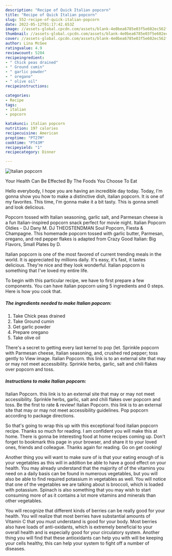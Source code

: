 ```yaml
---
description: "Recipe of Quick Italian popcorn"
title: "Recipe of Quick Italian popcorn"
slug: 552-recipe-of-quick-italian-popcorn
date: 2022-05-12T01:17:42.653Z
image: //assets-global.cpcdn.com/assets/blank-4e0bea6785e03f5e602ec562f230caae08da540cada707380b4fe1bbebba43da.png
thumbnail: //assets-global.cpcdn.com/assets/blank-4e0bea6785e03f5e602ec562f230caae08da540cada707380b4fe1bbebba43da.png
cover: //assets-global.cpcdn.com/assets/blank-4e0bea6785e03f5e602ec562f230caae08da540cada707380b4fe1bbebba43da.png
author: Lina McGee
ratingvalue: 4.9
reviewcount: 5204
recipeingredient:
- " Chick peas drained"
- " Ground cumin"
- " garlic powder"
- " oregano"
- " olive oil"
recipeinstructions:

categories:
- Recipe
tags:
- italian
- popcorn

katakunci: italian popcorn 
nutrition: 197 calories
recipecuisine: American
preptime: "PT27M"
cooktime: "PT43M"
recipeyield: "1"
recipecategory: Dinner

---
```



![Italian popcorn](//assets-global.cpcdn.com/assets/blank-4e0bea6785e03f5e602ec562f230caae08da540cada707380b4fe1bbebba43da.png)

Your Health Can Be Effected By The Foods You Choose To Eat

Hello everybody, I hope you are having an incredible day today. Today, I'm gonna show you how to make a distinctive dish, italian popcorn. It is one of my favorites. This time, I'm gonna make it a bit tasty. This is gonna smell and look delicious.

Popcorn tossed with Italian seasoning, garlic salt, and Parmesan cheese is a fun Italian-inspired popcorn snack perfect for movie night. Italian Popcorn Oldies - DJ Dany M. DJ THEOSTENDMAN Soul Popcorn, Fiesta &amp; Champagne. This homemade popcorn tossed with garlic butter, Parmesan, oregano, and red pepper flakes is adapted from Crazy Good Italian: Big Flavors, Small Plates by D.

Italian popcorn is one of the most favored of current trending meals in the world. It is appreciated by millions daily. It's easy, it's fast, it tastes delicious. They're nice and they look wonderful. Italian popcorn is something that I've loved my entire life.


To begin with this particular recipe, we have to first prepare a few components. You can have italian popcorn using 5 ingredients and 0 steps. Here is how you cook that.

<!--inarticleads1-->

##### The ingredients needed to make Italian popcorn:

1. Take  Chick peas drained
1. Take  Ground cumin
1. Get  garlic powder
1. Prepare  oregano
1. Take  olive oil


There&#39;s a secret to getting every last kernel to pop (let. Sprinkle popcorn with Parmesan cheese, Italian seasoning, and, crushed red pepper; toss gently to View image. Italian Popcorn. this link is to an external site that may or may not meet accessibility. Sprinkle herbs, garlic, salt and chili flakes over popcorn and toss. 

<!--inarticleads2-->

##### Instructions to make Italian popcorn:



Italian Popcorn. this link is to an external site that may or may not meet accessibility. Sprinkle herbs, garlic, salt and chili flakes over popcorn and toss. Be the first to rate &amp; review! Italian Popcorn. this link is to an external site that may or may not meet accessibility guidelines. Pop popcorn according to package directions. 

So that's going to wrap this up with this exceptional food italian popcorn recipe. Thanks so much for reading. I am confident you will make this at home. There is gonna be interesting food at home recipes coming up. Don't forget to bookmark this page in your browser, and share it to your loved ones, friends and colleague. Thanks again for reading. Go on get cooking!

Another thing you will want to make sure of is that your eating enough of is your vegetables as this will in addition be able to have a good effect on your health. You may already understand that the majority of of the vitamins you need on a daily basis can be found in numerous vegetables, but you will also be able to find required potassium in vegetables as well. You will notice that one of the vegetables we are talking about is broccoli, which is loaded with potassium. Spinach is also something that you may wish to start consuming more of as it contains a lot more vitamins and minerals than other vegetables.

You will recognize that different kinds of berries can be really good for your health. You will realize that most berries have substantial amounts of Vitamin C that you must understand is good for your body. Most berries also have loads of anti-oxidants, which is extremely beneficial to your overall health and is especially good for your circulatory system. Another thing you will find that these antioxidants can help you with will be keeping your cells healthy, this can help your system to fight off a number of diseases.
